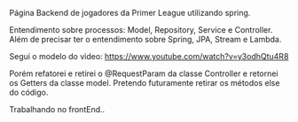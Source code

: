 Página Backend de jogadores da Primer League utilizando spring.

Entendimento sobre processos: 
Model, Repository, Service e Controller. 
Além de precisar ter o entendimento sobre Spring, JPA, Stream e Lambda. 

Segui o modelo do video: 
https://www.youtube.com/watch?v=y3odhQtu4R8

Porém refatorei e retirei o @RequestParam da classe Controller e retornei os Getters da classe model.
Pretendo futuramente retirar os métodos else do código.

Trabalhando no frontEnd..
